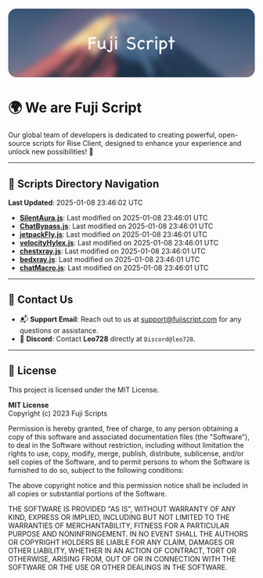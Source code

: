 ![Banner](.github/b.webp)

# 🌍 **We are Fuji Script**

Our global team of developers is dedicated to creating powerful, open-source scripts for Rise Client, designed to enhance your experience and unlock new possibilities! 🌟

---
<!-- SCRIPTS_NAVIGATION_START -->
## 📂 **Scripts Directory Navigation**

**Last Updated**: 2025-01-08 23:46:02 UTC

- **[SilentAura.js](scripts/SilentAura.js)**: Last modified on 2025-01-08 23:46:01 UTC
- **[ChatBypass.js](scripts/ChatBypass.js)**: Last modified on 2025-01-08 23:46:01 UTC
- **[jetpackFly.js](scripts/jetpackFly.js)**: Last modified on 2025-01-08 23:46:01 UTC
- **[velocityHylex.js](scripts/velocityHylex.js)**: Last modified on 2025-01-08 23:46:01 UTC
- **[chestxray.js](scripts/chestxray.js)**: Last modified on 2025-01-08 23:46:01 UTC
- **[bedxray.js](scripts/bedxray.js)**: Last modified on 2025-01-08 23:46:01 UTC
- **[chatMacro.js](scripts/chatMacro.js)**: Last modified on 2025-01-08 23:46:01 UTC

<!-- SCRIPTS_NAVIGATION_END -->

---

## 💬 **Contact Us**  
- 📬 **Support Email**: Reach out to us at [support@fujiscript.com](mailto:support@fujiscript.com) for any questions or assistance.  
- 💬 **Discord**: Contact **Leo728** directly at `Discord@leo728`.

---

## 📜 **License**

This project is licensed under the MIT License.  

**MIT License**  
Copyright (c) 2023 Fuji Scripts  

Permission is hereby granted, free of charge, to any person obtaining a copy of this software and associated documentation files (the "Software"), to deal in the Software without restriction, including without limitation the rights to use, copy, modify, merge, publish, distribute, sublicense, and/or sell copies of the Software, and to permit persons to whom the Software is furnished to do so, subject to the following conditions:  

The above copyright notice and this permission notice shall be included in all copies or substantial portions of the Software.  

THE SOFTWARE IS PROVIDED "AS IS", WITHOUT WARRANTY OF ANY KIND, EXPRESS OR IMPLIED, INCLUDING BUT NOT LIMITED TO THE WARRANTIES OF MERCHANTABILITY, FITNESS FOR A PARTICULAR PURPOSE AND NONINFRINGEMENT. IN NO EVENT SHALL THE AUTHORS OR COPYRIGHT HOLDERS BE LIABLE FOR ANY CLAIM, DAMAGES OR OTHER LIABILITY, WHETHER IN AN ACTION OF CONTRACT, TORT OR OTHERWISE, ARISING FROM, OUT OF OR IN CONNECTION WITH THE SOFTWARE OR THE USE OR OTHER DEALINGS IN THE SOFTWARE.  
